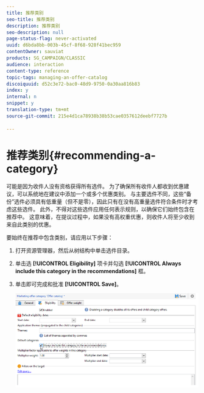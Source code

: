 ```yaml
---
title: 推荐类别
seo-title: 推荐类别
description: 推荐类别
seo-description: null
page-status-flag: never-activated
uuid: d6bda8bb-003b-45cf-8f68-928f41bec959
contentOwner: sauviat
products: SG_CAMPAIGN/CLASSIC
audience: interaction
content-type: reference
topic-tags: managing-an-offer-catalog
discoiquuid: d52c3e72-bac0-48d9-9750-0a30aa816b83
index: y
internal: n
snippet: y
translation-type: tm+mt
source-git-commit: 215e4d1ca78938b38b53cae0357612deebf7727b

---
```



# 推荐类别{#recommending-a-category}

可能是因为收件人没有资格获得所有选件。 为了确保所有收件人都收到优惠建议，可以系统地在建议中添加一个或多个优惠类别。 与主要选件不同，这些“备份”选件必须具有低重量（但不是零），因此只有在没有高重量选件符合条件时才考虑这些选件。 此外，不得对这些选件应用任何表示规则，以确保它们始终包含在推荐中。 这意味着，在提议过程中，如果没有高权重优惠，则收件人将至少收到来自此类别的优惠。

要始终在推荐中包含类别，请应用以下步骤：

1. 打开资源管理器，然后从树结构中单击选件目录。
1. 单击选 **[!UICONTROL Eligibility]** 项卡并勾选 **[!UICONTROL Always include this category in the recommendations]** 框。
1. 单击即可完成和批准 **[!UICONTROL Save]**。

   ![](assets/offer_cat_default_001.png)

